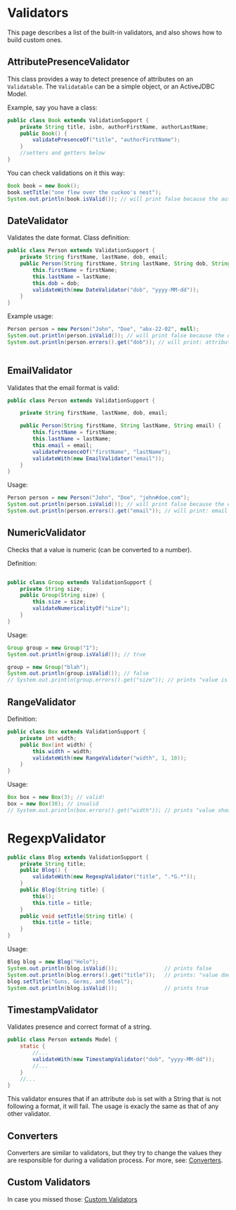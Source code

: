 <div class="page-header">
   <h1>Validators</h1>
</div>

This page describes a list of the built-in validators, and also shows how to build custom ones.  


## AttributePresenceValidator

This class provides a way to detect presence of attributes on an `Validatable`. 
The `Validatable` can be a simple object, or an ActiveJDBC Model. 

Example, say you have a class: 

```java
public class Book extends ValidationSupport {
    private String title, isbn, authorFirstName, authorLastName;
    public Book() {
        validatePresenceOf("title", "authorFirstName");
    }
    //setters and getters below
}
```
You can check validations on it this way: 

```java
Book book = new Book();
book.setTitle("one flew over the cuckoo's nest");
System.out.println(book.isValid()); // will print false because the authorFirstName is not set.  

```

## DateValidator

Validates the date format. Class definition:

```java
public class Person extends ValidationSupport {
    private String firstName, lastName, dob, email;
    public Person(String firstName, String lastName, String dob, String email) {
        this.firstName = firstName;
        this.lastName = lastName;
        this.dob = dob;
        validateWith(new DateValidator("dob", "yyyy-MM-dd"));
    }
}
```

Example usage: 

```java
Person person = new Person("John", "Doe", "abx-22-02", null);
System.out.println(person.isValid()); // will print false because the dob format is invalid
System.out.println(person.errors().get("dob")); // will print: attribute dob does not conform to format: yyyy-MM-dd
        
```


## EmailValidator

Validates that the email format is valid: 

```java
public class Person extends ValidationSupport {

    private String firstName, lastName, dob, email;

    public Person(String firstName, String lastName, String email) {
        this.firstName = firstName;
        this.lastName = lastName;
        this.email = email;
        validatePresenceOf("firstName", "lastName");
        validateWith(new EmailValidator("email"));
    }
}
```

Usage: 
```java
Person person = new Person("John", "Doe", "john#doe.com");
System.out.println(person.isValid()); // will print false because the email format is invalid
System.out.println(person.errors().get("email")); // will print: email has bad format
```

## NumericValidator

Checks that a value is numeric (can be converted to a number).

Definition: 

```java

public class Group extends ValidationSupport {
    private String size;
    public Group(String size) {
        this.size = size;
        validateNumericalityOf("size");
    }
}
```

Usage: 

```java
Group group = new Group("1");
System.out.println(group.isValid()); // true

group = new Group("blah");
System.out.println(group.isValid()); // false
// System.out.println(group.errors().get("size")); // prints "value is not a number"
```

## RangeValidator


Definition: 

```java
public class Box extends ValidationSupport {
    private int width;
    public Box(int width) {
        this.width = width;
        validateWith(new RangeValidator("width", 1, 10));
    }
}
```

Usage: 

```java
Box box = new Box(3); // valid! 
box = new Box(30); // invalid
// System.out.println(box.errors().get("width")); // prints "value should be within limits: > 1 and < 10"
```

# RegexpValidator


```java
public class Blog extends ValidationSupport {
    private String title;
    public Blog() {
        validateWith(new RegexpValidator("title", ".*G.*"));
    }
    public Blog(String title) {
        this();
        this.title = title;
    }
    public void setTitle(String title) {
        this.title = title;
    }
}
```

Usage: 

```java
Blog blog = new Blog("Helo");
System.out.println(blog.isValid());               // prints false
System.out.println(blog.errors().get("title"));   // prints: "value does not match given format");
blog.setTitle("Guns, Germs, and Steel");
System.out.println(blog.isValid());               // prints true
```


## TimestampValidator

Validates presence and correct format of a string.

```java
public class Person extends Model {
    static {
        //...
        validateWith(new TimestampValidator("dob", "yyyy-MM-dd"));
        //...
    }
    //...
}
```

This validator ensures that if an attribute `dob` is set with a String that is not following a format, 
it will fail. The usage is exacly the same as that of any other validator. 

## Converters

Converters are similar to validators, but they try to change the values they are responsible for
during a validation process. For more, see:  [Converters](/data_conversions#converters).

## Custom Validators

In case you missed  those: [Custom Validators](/validations#custom-validators)